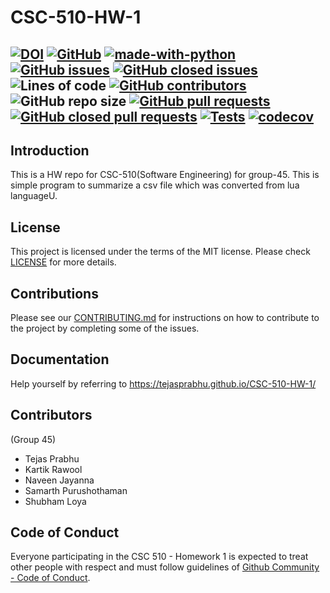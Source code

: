 # CSC-510-HW-1
[![DOI](https://zenodo.org/badge/DOI/10.5281/zenodo.7129238.svg)](https://doi.org/10.5281/zenodo.7129238)
[![GitHub](https://img.shields.io/github/license/TejasPrabhu/CSC-510-HW-1)](https://github.com/TejasPrabhu/CSC-510-HW-1/blob/main/LICENSE)
[![made-with-python](https://img.shields.io/badge/Made%20with-Python-1f425f.svg)](https://www.python.org/)
[![GitHub issues](https://img.shields.io/github/issues-raw/TejasPrabhu/CSC-510-HW-1)](https://github.com/TejasPrabhu/CSC-510-HW-1/issues?q=is%3Aopen+is%3Aissue)
[![GitHub closed issues](https://img.shields.io/github/issues-closed-raw/TejasPrabhu/CSC-510-HW-1)](https://github.com/TejasPrabhu/CSC-510-HW-1/issues?q=is%3Aissue+is%3Aclosed)
![Lines of code](https://img.shields.io/tokei/lines/github/TejasPrabhu/CSC-510-HW-1)
[![GitHub contributors](https://img.shields.io/github/contributors/TejasPrabhu/CSC-510-HW-1)](https://github.com/TejasPrabhu/CSC-510-HW-1/graphs/contributors)
![GitHub repo size](https://img.shields.io/github/repo-size/TejasPrabhu/CSC-510-HW-1)
[![GitHub pull requests](https://img.shields.io/github/issues-pr-raw/TejasPrabhu/CSC-510-HW-1)](https://github.com/TejasPrabhu/CSC-510-HW-1/pulls?q=is%3Aopen+is%3Apr)
[![GitHub closed pull requests](https://img.shields.io/github/issues-pr-closed-raw/TejasPrabhu/CSC-510-HW-1)](https://github.com/TejasPrabhu/CSC-510-HW-1/pulls?q=is%3Apr+is%3Aclosed)
[![Tests](https://github.com/TejasPrabhu/CSC-510-HW-1/actions/workflows/tests.yaml/badge.svg)](https://github.com/TejasPrabhu/CSC-510-HW-1/actions/workflows/tests.yaml)
[![codecov](https://codecov.io/gh/TejasPrabhu/CSC-510-HW-1/branch/main/graph/badge.svg)](https://codecov.io/gh/TejasPrabhu/CSC-510-HW-1)
---
## Introduction
This is a HW repo for CSC-510(Software Engineering) for group-45. This is simple program to summarize a csv file which was converted from lua languageU.
## License
This project is licensed under the terms of the MIT license. Please check [LICENSE](https://github.com/TejasPrabhu/CSC-510-HW-1/blob/main/LICENSE) for more details.
## Contributions
Please see our [CONTRIBUTING.md](https://github.com/TejasPrabhu/CSC-510-HW-1/blob/main/CONTRIBUTING.md) for instructions on how to contribute to the project by completing some of the issues.
## Documentation
Help yourself by referring to https://tejasprabhu.github.io/CSC-510-HW-1/
## Contributors 
(Group 45)
- Tejas Prabhu
- Kartik Rawool
- Naveen Jayanna 
- Samarth Purushothaman
- Shubham Loya

## Code of Conduct

Everyone participating in the CSC 510 - Homework 1 is expected to treat other people with respect and must follow guidelines of [Github Community - Code of Conduct](https://docs.github.com/en/site-policy/github-terms/github-community-code-of-conduct).
